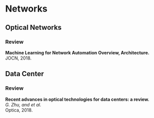 # Networks

## Optical Networks

### Review

**Machine Learning for Network Automation Overview, Architecture.**<br>
JOCN, 2018.

## Data Center

### Review

**Recent advances in optical technologies for data centers: a review.**<br>
*G. Zhu, and et al.*<br>
Optica, 2018.